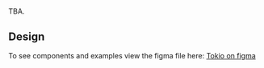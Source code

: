 # <tokio-components>

TBA.

## Design

To see components and examples view the figma file here: [Tokio on figma](https://www.figma.com/file/f9KgcXAsrZAN2hCSkvdfwC/tokio?node-id=0%3A1)